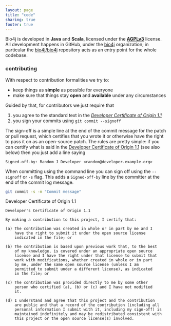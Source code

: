 ```yaml
---
layout: page
title: "code"
sharing: true
footer: true
---
```


Bio4j is developed in **Java** and **Scala**, licensed under  the **[AGPLv3](www.gnu.org/licenses/agpl-3.0.html)** license. All development happens in GitHub, under the [bio4j](https://github.com/bio4j) organization; in particular the [bio4j/bio4j](https://github.com/bio4j/bio4j) repository acts as an entry point for the whole codebase.

### contributing

With respect to contribution formalities we try to:

- keep things as **simple** as possible for everyone
- make sure that things stay **open** and **available** under any circumstances

Guided by that, for contributors we just require that

1. you agree to the standard text in the _[Developer Certificate of Origin 1.1](http://elinux.org/Developer_Certificate_Of_Origin)_
2. you sign your commits using `git commit --signoff`

The sign-off is a simple line at the end of the commit message for the patch or pull request, which certifies that you wrote it or otherwise have the right to pass it on as an open-source patch. The rules are pretty simple: if you can certify what is said in the [Developer Certificate of Origin 1.1](http://elinux.org/Developer_Certificate_Of_Origin) (see also below) then you just add a line saying

```
Signed-off-by: Random J Developer <random@developer.example.org>
```

When committing using the command line you can sign off using the `--signoff` or `-s` flag. This adds a `Signed-off-by` line by the committer at the end of the commit log message.

``` bash
git commit -s -m "Commit message"
```

Developer Certificate of Origin 1.1

```
Developer's Certificate of Origin 1.1

By making a contribution to this project, I certify that:

(a) The contribution was created in whole or in part by me and I
    have the right to submit it under the open source license
    indicated in the file; or

(b) The contribution is based upon previous work that, to the best
    of my knowledge, is covered under an appropriate open source
    license and I have the right under that license to submit that
    work with modifications, whether created in whole or in part
    by me, under the same open source license (unless I am
    permitted to submit under a different license), as indicated
    in the file; or

(c) The contribution was provided directly to me by some other
    person who certified (a), (b) or (c) and I have not modified
    it.

(d) I understand and agree that this project and the contribution
    are public and that a record of the contribution (including all
    personal information I submit with it, including my sign-off) is
    maintained indefinitely and may be redistributed consistent with
    this project or the open source license(s) involved.
```